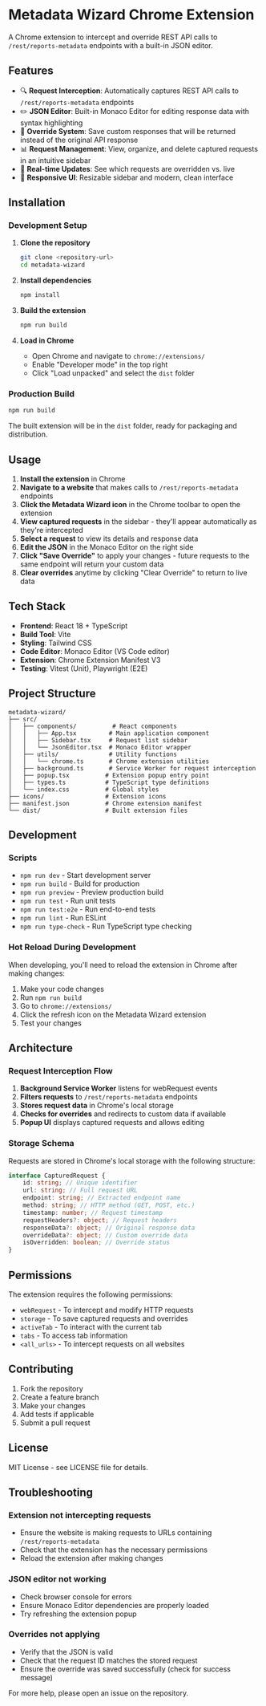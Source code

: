 # Metadata Wizard Chrome Extension

A Chrome extension to intercept and override REST API calls to `/rest/reports-metadata` endpoints with a built-in JSON editor.

## Features

- 🔍 **Request Interception**: Automatically captures REST API calls to `/rest/reports-metadata` endpoints
- ✏️ **JSON Editor**: Built-in Monaco Editor for editing response data with syntax highlighting
- 💾 **Override System**: Save custom responses that will be returned instead of the original API response
- 📊 **Request Management**: View, organize, and delete captured requests in an intuitive sidebar
- 🎯 **Real-time Updates**: See which requests are overridden vs. live
- 📱 **Responsive UI**: Resizable sidebar and modern, clean interface

## Installation

### Development Setup

1. **Clone the repository**

   ```bash
   git clone <repository-url>
   cd metadata-wizard
   ```

2. **Install dependencies**

   ```bash
   npm install
   ```

3. **Build the extension**

   ```bash
   npm run build
   ```

4. **Load in Chrome**
   - Open Chrome and navigate to `chrome://extensions/`
   - Enable "Developer mode" in the top right
   - Click "Load unpacked" and select the `dist` folder

### Production Build

```bash
npm run build
```

The built extension will be in the `dist` folder, ready for packaging and distribution.

## Usage

1. **Install the extension** in Chrome
2. **Navigate to a website** that makes calls to `/rest/reports-metadata` endpoints
3. **Click the Metadata Wizard icon** in the Chrome toolbar to open the extension
4. **View captured requests** in the sidebar - they'll appear automatically as they're intercepted
5. **Select a request** to view its details and response data
6. **Edit the JSON** in the Monaco Editor on the right side
7. **Click "Save Override"** to apply your changes - future requests to the same endpoint will return your custom data
8. **Clear overrides** anytime by clicking "Clear Override" to return to live data

## Tech Stack

- **Frontend**: React 18 + TypeScript
- **Build Tool**: Vite
- **Styling**: Tailwind CSS
- **Code Editor**: Monaco Editor (VS Code editor)
- **Extension**: Chrome Extension Manifest V3
- **Testing**: Vitest (Unit), Playwright (E2E)

## Project Structure

```
metadata-wizard/
├── src/
│   ├── components/          # React components
│   │   ├── App.tsx         # Main application component
│   │   ├── Sidebar.tsx     # Request list sidebar
│   │   └── JsonEditor.tsx  # Monaco Editor wrapper
│   ├── utils/              # Utility functions
│   │   └── chrome.ts       # Chrome extension utilities
│   ├── background.ts       # Service Worker for request interception
│   ├── popup.tsx          # Extension popup entry point
│   ├── types.ts           # TypeScript type definitions
│   └── index.css          # Global styles
├── icons/                 # Extension icons
├── manifest.json          # Chrome extension manifest
└── dist/                  # Built extension files
```

## Development

### Scripts

- `npm run dev` - Start development server
- `npm run build` - Build for production
- `npm run preview` - Preview production build
- `npm run test` - Run unit tests
- `npm run test:e2e` - Run end-to-end tests
- `npm run lint` - Run ESLint
- `npm run type-check` - Run TypeScript type checking

### Hot Reload During Development

When developing, you'll need to reload the extension in Chrome after making changes:

1. Make your code changes
2. Run `npm run build`
3. Go to `chrome://extensions/`
4. Click the refresh icon on the Metadata Wizard extension
5. Test your changes

## Architecture

### Request Interception Flow

1. **Background Service Worker** listens for webRequest events
2. **Filters requests** to `/rest/reports-metadata` endpoints
3. **Stores request data** in Chrome's local storage
4. **Checks for overrides** and redirects to custom data if available
5. **Popup UI** displays captured requests and allows editing

### Storage Schema

Requests are stored in Chrome's local storage with the following structure:

```typescript
interface CapturedRequest {
	id: string; // Unique identifier
	url: string; // Full request URL
	endpoint: string; // Extracted endpoint name
	method: string; // HTTP method (GET, POST, etc.)
	timestamp: number; // Request timestamp
	requestHeaders?: object; // Request headers
	responseData?: object; // Original response data
	overrideData?: object; // Custom override data
	isOverridden: boolean; // Override status
}
```

## Permissions

The extension requires the following permissions:

- `webRequest` - To intercept and modify HTTP requests
- `storage` - To save captured requests and overrides
- `activeTab` - To interact with the current tab
- `tabs` - To access tab information
- `<all_urls>` - To intercept requests on all websites

## Contributing

1. Fork the repository
2. Create a feature branch
3. Make your changes
4. Add tests if applicable
5. Submit a pull request

## License

MIT License - see LICENSE file for details.

## Troubleshooting

### Extension not intercepting requests

- Ensure the website is making requests to URLs containing `/rest/reports-metadata`
- Check that the extension has the necessary permissions
- Reload the extension after making changes

### JSON editor not working

- Check browser console for errors
- Ensure Monaco Editor dependencies are properly loaded
- Try refreshing the extension popup

### Overrides not applying

- Verify that the JSON is valid
- Check that the request ID matches the stored request
- Ensure the override was saved successfully (check for success message)

For more help, please open an issue on the repository.
